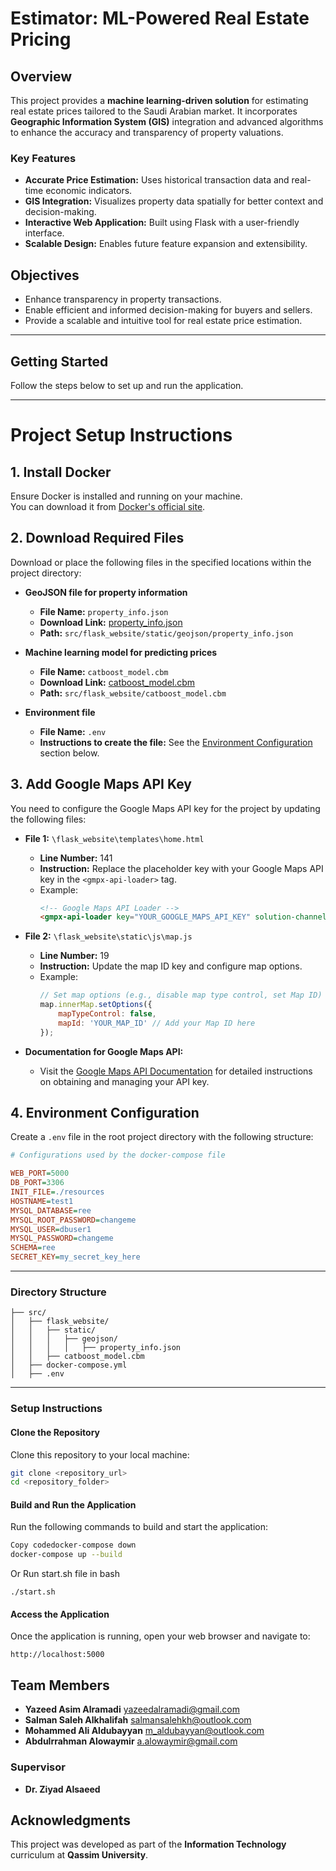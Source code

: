 # Estimator: ML-Powered Real Estate Pricing


## Overview
This project provides a **machine learning-driven solution** for estimating real estate prices tailored to the Saudi Arabian market. It incorporates **Geographic Information System (GIS)** integration and advanced algorithms to enhance the accuracy and transparency of property valuations.


### Key Features
- **Accurate Price Estimation:** Uses historical transaction data and real-time economic indicators.
- **GIS Integration:** Visualizes property data spatially for better context and decision-making.
- **Interactive Web Application:** Built using Flask with a user-friendly interface.
- **Scalable Design:** Enables future feature expansion and extensibility.



## Objectives

- Enhance transparency in property transactions.
- Enable efficient and informed decision-making for buyers and sellers.
- Provide a scalable and intuitive tool for real estate price estimation.


---

## Getting Started

Follow the steps below to set up and run the application.

---

# Project Setup Instructions

## 1. Install Docker
Ensure Docker is installed and running on your machine.  
You can download it from [Docker's official site](https://www.docker.com/).

## 2. Download Required Files
Download or place the following files in the specified locations within the project directory:

- **GeoJSON file for property information**  
  - **File Name:** `property_info.json`  
  - **Download Link:** [property_info.json](https://drive.google.com/file/d/1G_8YxxMcJjiOXL6k3BFvcZHJ64KvhfXc/view?usp=sharing)  
  - **Path:** `src/flask_website/static/geojson/property_info.json`

- **Machine learning model for predicting prices**  
  - **File Name:** `catboost_model.cbm`  
  - **Download Link:** [catboost_model.cbm](https://drive.google.com/file/d/1bKGsTv_tExkr4ChJ6GJzTw2rYAnay0ZC/view?usp=sharing)  
  - **Path:** `src/flask_website/catboost_model.cbm`

- **Environment file**  
  - **File Name:** `.env`  
  - **Instructions to create the file:** See the [Environment Configuration](#environment-configuration) section below.

## 3. Add Google Maps API Key
You need to configure the Google Maps API key for the project by updating the following files:

- **File 1:** `\flask_website\templates\home.html`  
  - **Line Number:** 141  
  - **Instruction:** Replace the placeholder key with your Google Maps API key in the `<gmpx-api-loader>` tag.  
  - Example:  
    ```html
    <!-- Google Maps API Loader -->
    <gmpx-api-loader key="YOUR_GOOGLE_MAPS_API_KEY" solution-channel="GMP_GE_mapsandplacesautocomplete_v1"></gmpx-api-loader>
    ```

- **File 2:** `\flask_website\static\js\map.js`  
  - **Line Number:** 19  
  - **Instruction:** Update the map ID key and configure map options.  
  - Example:  
    ```javascript
    // Set map options (e.g., disable map type control, set Map ID)
    map.innerMap.setOptions({
        mapTypeControl: false,
        mapId: 'YOUR_MAP_ID' // Add your Map ID here
    });
    ```

- **Documentation for Google Maps API:**  
  - Visit the [Google Maps API Documentation](https://developers.google.com/maps/documentation/javascript/get-api-key) for detailed instructions on obtaining and managing your API key.


## 4. Environment Configuration

Create a `.env` file in the root project directory with the following structure:

```ini
# Configurations used by the docker-compose file

WEB_PORT=5000
DB_PORT=3306
INIT_FILE=./resources
HOSTNAME=test1
MYSQL_DATABASE=ree
MYSQL_ROOT_PASSWORD=changeme
MYSQL_USER=dbuser1
MYSQL_PASSWORD=changeme
SCHEMA=ree
SECRET_KEY=my_secret_key_here
```
---

### Directory Structure
```
├── src/
│   ├── flask_website/
│   │   ├── static/
│   │   │   ├── geojson/
│   │   │   │   ├── property_info.json
│   │   ├── catboost_model.cbm
│   ├── docker-compose.yml
│   ├── .env
```

---

### Setup Instructions

#### Clone the Repository

Clone this repository to your local machine:

```bash
git clone <repository_url>
cd <repository_folder>
```


#### Build and Run the Application
Run the following commands to build and start the application:

```bash
Copy codedocker-compose down
docker-compose up --build
```
Or Run start.sh file in bash
```
./start.sh
```
#### Access the Application

Once the application is running, open your web browser and navigate to:
```
http://localhost:5000
```

## Team Members

- **Yazeed Asim Alramadi** yazeedalramadi@gmail.com
- **Salman Saleh Alkhalifah** salmansalehkh@outlook.com
- **Mohammed Ali Aldubayyan** m_aldubayyan@outlook.com
- **Abdulrrahman Alowaymir**  a.alowaymir@gmail.com

### Supervisor

- **Dr. Ziyad Alsaeed**

## Acknowledgments

This project was developed as part of the **Information Technology** curriculum at **Qassim University**.
